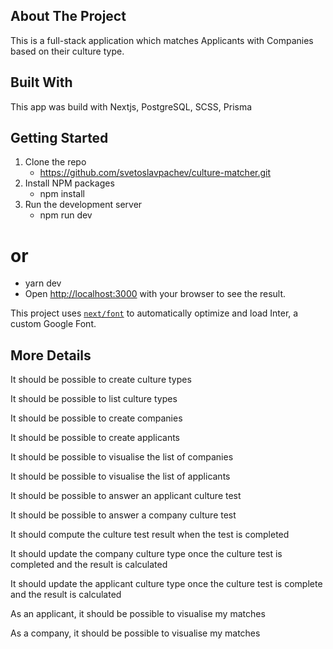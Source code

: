 ## About The Project

This is a full-stack application which matches Applicants with Companies based on their culture type.

## Built With

This app was build with Nextjs, PostgreSQL, SCSS, Prisma

## Getting Started

1. Clone the repo
   - https://github.com/svetoslavpachev/culture-matcher.git
2. Install NPM packages
   - npm install
3. Run the development server
   - npm run dev

# or

- yarn dev
- Open [http://localhost:3000](http://localhost:3000) with your browser to see the result.

This project uses [`next/font`](https://nextjs.org/docs/basic-features/font-optimization) to automatically optimize and load Inter, a custom Google Font.

## More Details

It should be possible to create culture types

It should be possible to list culture types

It should be possible to create companies

It should be possible to create applicants

It should be possible to visualise the list of companies

It should be possible to visualise the list of applicants

It should be possible to answer an applicant culture test

It should be possible to answer a company culture test

It should compute the culture test result when the test is completed

It should update the company culture type once the culture test is completed and the result is calculated

It should update the applicant culture type once the culture test is complete and the result is calculated

As an applicant, it should be possible to visualise my matches

As a company, it should be possible to visualise my matches

